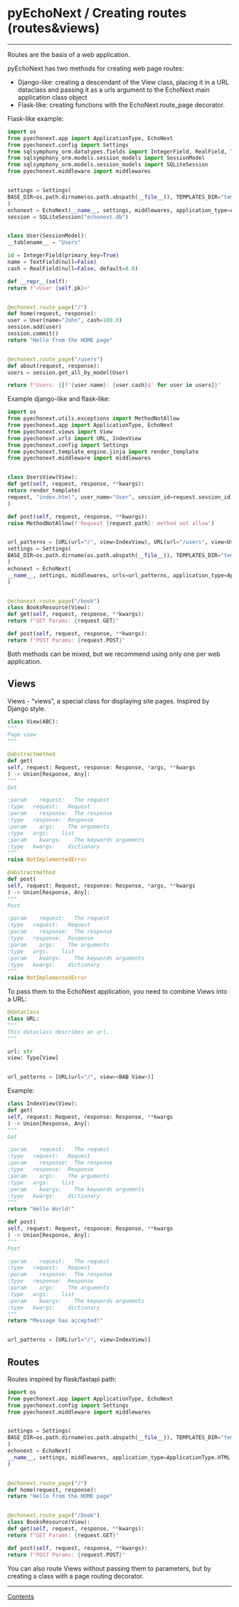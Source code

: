 # pyEchoNext / Creating routes (routes&views)

---

Routes are the basis of a web application.

pyEchoNext has two methods for creating web page routes:

+ Django-like: creating a descendant of the View class, placing it in a URL dataclass and passing it as a urls argument to the EchoNext main application class object
+ Flask-like: creating functions with the EchoNext.route_page decorator.

Flask-like example:

```python
import os
from pyechonext.app import ApplicationType, EchoNext
from pyechonext.config import Settings
from sqlsymphony_orm.datatypes.fields import IntegerField, RealField, TextField
from sqlsymphony_orm.models.session_models import SessionModel
from sqlsymphony_orm.models.session_models import SQLiteSession
from pyechonext.middleware import middlewares


settings = Settings(
BASE_DIR=os.path.dirname(os.path.abspath(__file__)), TEMPLATES_DIR="templates"
)
echonext = EchoNext(__name__, settings, middlewares, application_type=ApplicationType.HTML)
session = SQLiteSession("echonext.db")


class User(SessionModel):
__tablename__ = "Users"

id = IntegerField(primary_key=True)
name = TextField(null=False)
cash = RealField(null=False, default=0.0)

def __repr__(self):
return f"<User {self.pk}>"


@echonext.route_page("/")
def home(request, response):
user = User(name="John", cash=100.0)
session.add(user)
session.commit()
return "Hello from the HOME page"


@echonext.route_page("/users")
def about(request, response):
users = session.get_all_by_model(User)

return f"Users: {[f'{user.name}: {user.cash}$' for user in users]}"
```

Example django-like and flask-like:

```python
import os
from pyechonext.utils.exceptions import MethodNotAllow
from pyechonext.app import ApplicationType, EchoNext
from pyechonext.views import View
from pyechonext.urls import URL, IndexView
from pyechonext.config import Settings
from pyechonext.template_engine.jinja import render_template
from pyechonext.middleware import middlewares


class UsersView(View):
def get(self, request, response, **kwargs):
return render_template(
request, "index.html", user_name="User", session_id=request.session_id, friends=["Bob", "Anna", "John"]
)

def post(self, request, response, **kwargs):
raise MethodNotAllow(f'Request {request.path}: method not allow')


url_patterns = [URL(url="/", view=IndexView), URL(url="/users", view=UsersView)]
settings = Settings(
BASE_DIR=os.path.dirname(os.path.abspath(__file__)), TEMPLATES_DIR="templates"
)
echonext = EchoNext(
__name__, settings, middlewares, urls=url_patterns, application_type=ApplicationType.HTML
)


@echonext.route_page("/book")
class BooksResource(View):
def get(self, request, response, **kwargs):
return f"GET Params: {request.GET}"

def post(self, request, response, **kwargs):
return f"POST Params: {request.POST}"
```

Both methods can be mixed, but we recommend using only one per web application.

## Views
Views - “views”, a special class for displaying site pages. Inspired by Django style.

```python
class View(ABC):
"""
Page view
"""

@abstractmethod
def get(
self, request: Request, response: Response, *args, **kwargs
) -> Union[Response, Any]:
"""
Get

:param    request:   The request
:type   request:   Request
:param    response:  The response
:type   response:  Response
:param    args:    The arguments
:type   args:    list
:param    kwargs:    The keywords arguments
:type   kwargs:    dictionary
"""
raise NotImplementedError

@abstractmethod
def post(
self, request: Request, response: Response, *args, **kwargs
) -> Union[Response, Any]:
"""
Post

:param    request:   The request
:type   request:   Request
:param    response:  The response
:type   response:  Response
:param    args:    The arguments
:type   args:    list
:param    kwargs:    The keywords arguments
:type   kwargs:    dictionary
"""
raise NotImplementedError
```

To pass them to the EchoNext application, you need to combine Views into a URL:

```python
@dataclass
class URL:
"""
This dataclass describes an url.
"""

url: str
view: Type[View]


url_patterns = [URL(url="/", view=<ВАШ View>)]
```

Example:

```python
class IndexView(View):
def get(
self, request: Request, response: Response, **kwargs
) -> Union[Response, Any]:
"""
Get

:param    request:   The request
:type   request:   Request
:param    response:  The response
:type   response:  Response
:param    args:    The arguments
:type   args:    list
:param    kwargs:    The keywords arguments
:type   kwargs:    dictionary
"""
return "Hello World!"

def post(
self, request: Request, response: Response, **kwargs
) -> Union[Response, Any]:
"""
Post

:param    request:   The request
:type   request:   Request
:param    response:  The response
:type   response:  Response
:param    args:    The arguments
:type   args:    list
:param    kwargs:    The keywords arguments
:type   kwargs:    dictionary
"""
return "Message has accepted!"


url_patterns = [URL(url="/", view=IndexView)]
```

## Routes
Routes inspired by flask/fastapi path:

```python
import os
from pyechonext.app import ApplicationType, EchoNext
from pyechonext.config import Settings
from pyechonext.middleware import middlewares


settings = Settings(
BASE_DIR=os.path.dirname(os.path.abspath(__file__)), TEMPLATES_DIR="templates"
)
echonext = EchoNext(
__name__, settings, middlewares, application_type=ApplicationType.HTML
)


@echonext.route_page("/")
def home(request, response):
return "Hello from the HOME page"


@echonext.route_page("/book")
class BooksResource(View):
def get(self, request, response, **kwargs):
return f"GET Params: {request.GET}"

def post(self, request, response, **kwargs):
return f"POST Params: {request.POST}"
```

You can also route Views without passing them to parameters, but by creating a class with a page routing decorator.

---

[Contents](./index.md)
